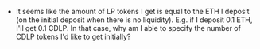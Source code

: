 -   It seems like the amount of LP tokens I get is equal to the ETH I deposit (on the initial deposit when there is no liquidity). E.g. if I deposit 0.1 ETH, I'll get 0.1 CDLP. In that case, why am I able to specify the number of CDLP tokens I'd like to get initially?
